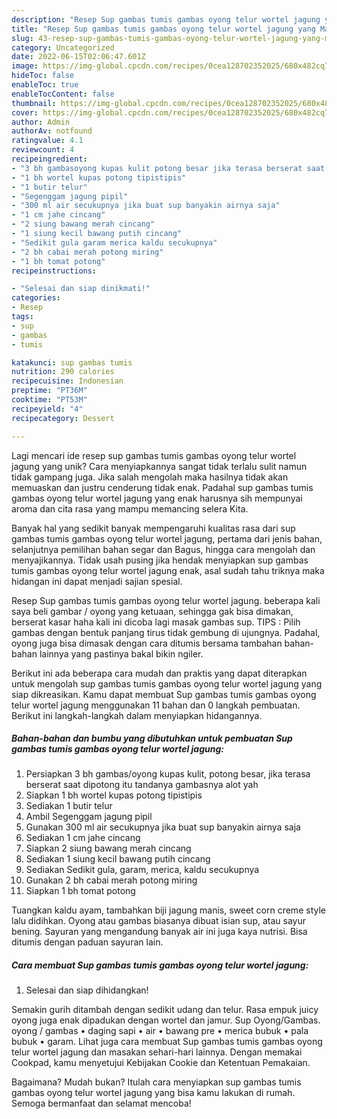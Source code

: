 ```yaml
---
description: "Resep Sup gambas tumis gambas oyong telur wortel jagung yang Mantap"
title: "Resep Sup gambas tumis gambas oyong telur wortel jagung yang Mantap"
slug: 43-resep-sup-gambas-tumis-gambas-oyong-telur-wortel-jagung-yang-mantap
category: Uncategorized
date: 2022-06-15T02:06:47.601Z
image: https://img-global.cpcdn.com/recipes/0cea128702352025/680x482cq70/sup-gambas-tumis-gambas-oyong-telur-wortel-jagung-foto-resep-utama.jpg
hideToc: false
enableToc: true
enableTocContent: false
thumbnail: https://img-global.cpcdn.com/recipes/0cea128702352025/680x482cq70/sup-gambas-tumis-gambas-oyong-telur-wortel-jagung-foto-resep-utama.jpg
cover: https://img-global.cpcdn.com/recipes/0cea128702352025/680x482cq70/sup-gambas-tumis-gambas-oyong-telur-wortel-jagung-foto-resep-utama.jpg
author: Admin
authorAv: notfound
ratingvalue: 4.1
reviewcount: 4
recipeingredient:
- "3 bh gambasoyong kupas kulit potong besar jika terasa berserat saat dipotong itu tandanya gambasnya alot yah"
- "1 bh wortel kupas potong tipistipis"
- "1 butir telur"
- "Segenggam jagung pipil"
- "300 ml air secukupnya jika buat sup banyakin airnya saja"
- "1 cm jahe cincang"
- "2 siung bawang merah cincang"
- "1 siung kecil bawang putih cincang"
- "Sedikit gula garam merica kaldu secukupnya"
- "2 bh cabai merah potong miring"
- "1 bh tomat potong"
recipeinstructions:

- "Selesai dan siap dinikmati!"
categories:
- Resep
tags:
- sup
- gambas
- tumis

katakunci: sup gambas tumis 
nutrition: 290 calories
recipecuisine: Indonesian
preptime: "PT36M"
cooktime: "PT53M"
recipeyield: "4"
recipecategory: Dessert

---
```





Lagi mencari ide resep sup gambas tumis gambas oyong telur wortel jagung yang unik? Cara menyiapkannya sangat tidak terlalu sulit namun tidak gampang juga. Jika salah mengolah maka hasilnya tidak akan memuaskan dan justru cenderung tidak enak. Padahal sup gambas tumis gambas oyong telur wortel jagung yang enak harusnya sih mempunyai aroma dan cita rasa yang mampu memancing selera Kita.





Banyak hal yang sedikit banyak mempengaruhi kualitas rasa dari sup gambas tumis gambas oyong telur wortel jagung, pertama dari jenis bahan, selanjutnya pemilihan bahan segar dan Bagus, hingga cara mengolah dan menyajikannya. Tidak usah pusing jika hendak menyiapkan sup gambas tumis gambas oyong telur wortel jagung enak,      asal sudah tahu triknya maka hidangan ini dapat menjadi sajian spesial.














Resep Sup gambas tumis gambas oyong telur wortel jagung. beberapa kali saya beli gambar / oyong yang ketuaan, sehingga gak bisa dimakan, berserat kasar haha kali ini dicoba lagi masak gambas sup. TIPS : Pilih gambas dengan bentuk panjang tirus tidak gembung di ujungnya. Padahal, oyong juga bisa dimasak dengan cara ditumis bersama tambahan bahan-bahan lainnya yang pastinya bakal bikin ngiler.






Berikut ini ada beberapa cara mudah dan praktis yang dapat diterapkan untuk mengolah sup gambas tumis gambas oyong telur wortel jagung yang siap dikreasikan. Kamu dapat membuat Sup gambas tumis gambas oyong telur wortel jagung menggunakan 11 bahan dan 0 langkah pembuatan. Berikut ini langkah-langkah dalam menyiapkan hidangannya.

<!--inarticleads1-->

##### Bahan-bahan dan bumbu yang dibutuhkan untuk pembuatan Sup gambas tumis gambas oyong telur wortel jagung:

1. Persiapkan 3 bh gambas/oyong kupas kulit, potong besar, jika terasa berserat saat dipotong itu tandanya gambasnya alot yah
1. Siapkan 1 bh wortel kupas potong tipistipis
1. Sediakan 1 butir telur
1. Ambil Segenggam jagung pipil
1. Gunakan 300 ml air secukupnya jika buat sup banyakin airnya saja
1. Sediakan 1 cm jahe cincang
1. Siapkan 2 siung bawang merah cincang
1. Sediakan 1 siung kecil bawang putih cincang
1. Sediakan Sedikit gula, garam, merica, kaldu secukupnya
1. Gunakan 2 bh cabai merah potong miring
1. Siapkan 1 bh tomat potong


Tuangkan kaldu ayam, tambahkan biji jagung manis, sweet corn creme style lalu didihkan. Oyong atau gambas biasanya dibuat isian sup, atau sayur bening. Sayuran yang mengandung banyak air ini juga kaya nutrisi. Bisa ditumis dengan paduan sayuran lain. 

<!--inarticleads2-->

##### Cara membuat Sup gambas tumis gambas oyong telur wortel jagung:


1. Selesai dan siap dihidangkan!

Semakin gurih ditambah dengan sedikit udang dan telur. Rasa empuk juicy oyong juga enak dipadukan dengan wortel dan jamur. Sup Oyong/Gambas. oyong / gambas • daging sapi • air • bawang pre • merica bubuk • pala bubuk • garam. Lihat juga cara membuat Sup gambas tumis gambas oyong telur wortel jagung dan masakan sehari-hari lainnya. Dengan memakai Cookpad, kamu menyetujui Kebijakan Cookie dan Ketentuan Pemakaian. 

Bagaimana? Mudah bukan? Itulah cara menyiapkan sup gambas tumis gambas oyong telur wortel jagung yang bisa kamu lakukan di rumah. Semoga bermanfaat dan selamat mencoba!
